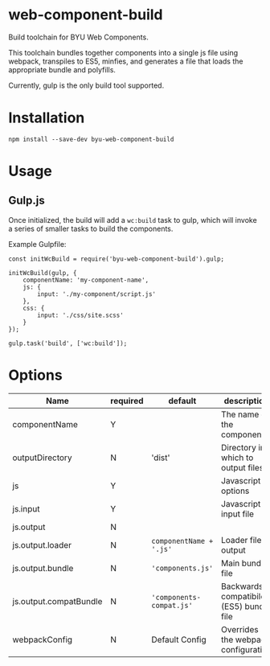 # web-component-build

Build toolchain for BYU Web Components.

This toolchain bundles together components into a single js file
using webpack, transpiles to ES5, minfies, and generates a file that
loads the appropriate bundle and polyfills.

Currently, gulp is the only build tool supported.

# Installation

```
npm install --save-dev byu-web-component-build
```

# Usage

## Gulp.js

Once initialized, the build will add a `wc:build` task to gulp, which
will invoke a series of smaller tasks to build the components.

Example Gulpfile:

```
const initWcBuild = require('byu-web-component-build').gulp;

initWcBuild(gulp, {
    componentName: 'my-component-name',
    js: {
        input: './my-component/script.js'
    },
    css: {
        input: './css/site.scss'
    }
});

gulp.task('build', ['wc:build']);

```

# Options

Name | required | default | description
-----|----------|---------|------------
componentName | Y | | The name of the component.
outputDirectory | N | 'dist' | Directory in which to output files
js | Y | | Javascript options
js.input | Y | | Javascript input file
js.output | N | |
js.output.loader | N | `componentName + '.js'` | Loader file output
js.output.bundle | N | `'components.js'` | Main bundle file
js.output.compatBundle | N | `'components-compat.js'` | Backwards-compatibile (ES5) bundle file
webpackConfig | N | Default Config | Overrides the webpack configuration

